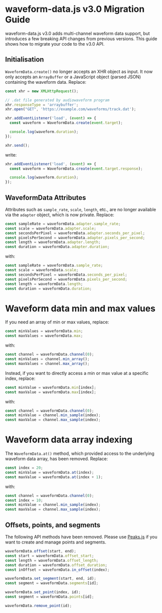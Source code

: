 # waveform-data.js v3.0 Migration Guide

waveform-data.js v3.0 adds multi-channel waveform data support, but introduces
a few breaking API changes from previous versions. This guide shows how to
migrate your code to the v3.0 API.

## Initialisation

`WaveformData.create()` no longer accepts an XHR object as input.
It now only accepts an `ArrayBuffer` or a JavaScript object (parsed JSON)
containing the waveform data. Replace:

```javascript
const xhr = new XMLHttpRequest();

// .dat file generated by audiowaveform program
xhr.responseType = 'arraybuffer';
xhr.open("GET", 'https://example.com/waveforms/track.dat');

xhr.addEventListener('load', (event) => {
  const waveform = WaveformData.create(event.target);

  console.log(waveform.duration);
});

xhr.send();
```

write:

```javascript
xhr.addEventListener('load', (event) => {
  const waveform = WaveformData.create(event.target.response);

  console.log(waveform.duration);
});
```
## WaveformData Attributes

Attributes such as `sample_rate`, `scale`, `length`, etc., are no longer
available via the `adapter` object, which is now private. Replace:

```javascript
const sampleRate = waveformData.adapter.sample_rate;
const scale = waveformData.adapter.scale;
const secondsPerPixel = waveformData.adapter.seconds_per_pixel;
const pixelsPerSecond = waveformData.adapter.pixels_per_second;
const length = waveformData.adapter.length;
const duration = waveformData.adapter.duration;
```

with:

```javascript
const sampleRate = waveformData.sample_rate;
const scale = waveformData.scale;
const secondsPerPixel = waveformData.seconds_per_pixel;
const pixelsPerSecond = waveformData.pixels_per_second;
const length = waveformData.length;
const duration = waveformData.duration;
```

# Waveform data min and max values

If you need an array of min or max values, replace:

```javascript
const minValues = waveformData.min;
const maxValues = waveformData.max;
```

with:

```javascript
const channel = waveformData.channel(0);
const minValues = channel.min_array();
const maxValues = channel.max_array();
```

Instead, if you want to directly access a min or max value at a specific
index, replace:

```javascript
const minValue = waveformData.min[index];
const maxValue = waveformData.max[index];
```

with:

```javascript
const channel = waveformData.channel(0);
const minValue = channel.min_sample(index);
const maxValue = channel.max_sample(index);
```

# Waveform data array indexing

The `WaveformData.at()` method, which provided access to the underlying
waveform data array, has been removed. Replace:

```javascript
const index = 20;
const minValue = waveformData.at(index);
const maxValue = waveformData.at(index + 1);
```

with:

```javascript
const channel = waveformData.channel(0);
const index = 10;
const minValue = channel.min_sample(index);
const maxValue = channel.max_sample(index);
```

## Offsets, points, and segments

The following API methods have been removed. Please use
[Peaks.js](https://github.com/bbc/peaks.js) if you want to create and manage
points and segments.

```javascript
waveformData.offset(start, end);
const start = waveformData.offset_start;
const length = waveformData.offset_length;
const duration = waveformData.offset_duration;
const inOffset = waveformData.in_offset(index);

waveformData.set_segment(start, end, id);
const segment = waveformData.segments[id];

waveformData.set_point(index, id);
const segment = waveformData.points[id];

waveformData.remove_point(id);
```
